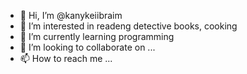 - 👋 Hi, I’m @kanykeiibraim
- 👀 I’m interested in readeng detective books, cooking
- 🌱 I’m currently learning programming
- 💞️ I’m looking to collaborate on ...
- 📫 How to reach me ...

<!---
kanykeiibraim/kanykeiibraim is a ✨ special ✨ repository because its `README.md` (this file) appears on your GitHub profile.
You can click the Preview link to take a look at your changes.
--->
